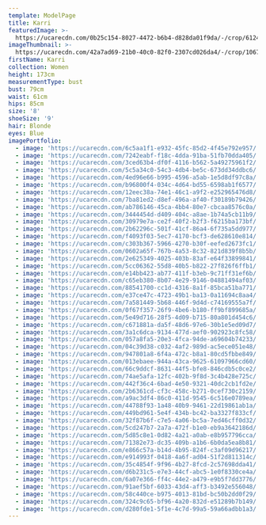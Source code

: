 ```yaml
---
template: ModelPage
title: Karri
featuredImage: >-
  https://ucarecdn.com/0b25c154-8027-4472-b6b4-d828da01f9da/-/crop/6124x2674/0,485/-/preview/
imageThumbnail: >-
  https://ucarecdn.com/42a7ad69-21b0-40c0-82f0-2307cd026da4/-/crop/1067x1590/265,228/-/preview/
firstName: Karri
collection: Women
height: 173cm
measurementType: bust
bust: 79cm
waist: 61cm
hips: 85cm
size: '8'
shoeSize: '9'
hair: Blonde
eyes: Blue
imagePortfolio:
  - image: 'https://ucarecdn.com/6c5aa1f1-e932-45fc-85d2-4f45e792e957/'
  - image: 'https://ucarecdn.com/7242eabf-f18c-4dda-91ba-51fb70dda405/'
  - image: 'https://ucarecdn.com/3ced63b4-df0f-4116-b562-5a49275961f2/'
  - image: 'https://ucarecdn.com/5c5a34c0-54c3-4db4-be5c-673dd34ddbc6/'
  - image: 'https://ucarecdn.com/4ed96e66-b995-4596-a5ab-1e5d8df97c8a/'
  - image: 'https://ucarecdn.com/b96800f4-034c-4d64-bd55-6598ab1f6577/'
  - image: 'https://ucarecdn.com/12eec38a-74e1-46c1-a9f2-e252965476d8/'
  - image: 'https://ucarecdn.com/7ba81ed2-d8ef-496a-af40-f30189b79426/'
  - image: 'https://ucarecdn.com/ab786146-45ca-4bb4-80e7-cbcaa8576c0a/'
  - image: 'https://ucarecdn.com/3444454d-d409-404c-a8ae-1b74a5cb11b9/'
  - image: 'https://ucarecdn.com/30979e7a-ce2f-40f2-b2f3-f6215ba173bf/'
  - image: 'https://ucarecdn.com/2b62296c-501f-41cf-86a4-6f735a5dd977/'
  - image: 'https://ucarecdn.com/f4093f03-5ec7-4170-bcf3-de628610e814/'
  - image: 'https://ucarecdn.com/c303b367-5966-4270-b30f-eefed2673fc1/'
  - image: 'https://ucarecdn.com/0602a65f-767b-4a53-8c32-821d839f8b5b/'
  - image: 'https://ucarecdn.com/2e625349-4025-403b-83af-e64f33899841/'
  - image: 'https://ucarecdn.com/5cc06362-55d8-40b5-b822-27f826f6ffb1/'
  - image: 'https://ucarecdn.com/e14bb423-ab77-411f-b3eb-9c71ff31ef6b/'
  - image: 'https://ucarecdn.com/c65eb380-8b07-4e29-9146-04881494af03/'
  - image: 'https://ucarecdn.com/88541700-cc1d-4316-8a1f-85bca51ba771/'
  - image: 'https://ucarecdn.com/e37ce47c-4723-49b1-ba13-0a11694c8aa4/'
  - image: 'https://ucarecdn.com/7a581449-5b68-446f-9d4d-c74169555a7f/'
  - image: 'https://ucarecdn.com/0f67f357-26f9-4be6-b180-ff9bf899685a/'
  - image: 'https://ucarecdn.com/5e49d716-28f5-4d09-b715-80a801d454c6/'
  - image: 'https://ucarecdn.com/c671881a-da5f-48d6-97e6-30b1e5ed09d7/'
  - image: 'https://ucarecdn.com/3a1c6dca-9134-477d-aef0-902923c8fc58/'
  - image: 'https://ucarecdn.com/057a8fa5-20e3-4fca-94de-a69604b74233/'
  - image: 'https://ucarecdn.com/04c39d38-c032-4af2-989d-ac5ece051e48/'
  - image: 'https://ucarecdn.com/947801a8-6f4a-472c-b8a1-80cd5fbbe849/'
  - image: 'https://ucarecdn.com/013ebaee-944a-43ca-9625-61097966cd60/'
  - image: 'https://ucarecdn.com/66c9ddcf-8631-44f5-bfe8-846cdb5c0ce2/'
  - image: 'https://ucarecdn.com/74ae5afa-12fc-402b-9f8d-3c4b428e725c/'
  - image: 'https://ucarecdn.com/442f36c4-6bad-4e50-9321-40dc2cb1fd2e/'
  - image: 'https://ucarecdn.com/2b6361cd-cf3c-458c-b271-0cef730c2159/'
  - image: 'https://ucarecdn.com/a9ac3df4-86c0-411d-9545-6c516e0789ea/'
  - image: 'https://ucarecdn.com/44788f93-1a48-40b9-9461-22d19861ab1a/'
  - image: 'https://ucarecdn.com/449bd961-5e4f-434b-bc42-ba3327f833cf/'
  - image: 'https://ucarecdn.com/32f87b6f-c7e5-4a06-bc5a-7ed46cff0d32/'
  - image: 'https://ucarecdn.com/5cd247b7-2a7a-472f-b1e0-eb9a3642186d/'
  - image: 'https://ucarecdn.com/5d85c8e1-0d82-4a21-a0ab-e8b957796cca/'
  - image: 'https://ucarecdn.com/71382e73-dc35-409b-a1b6-6b0da5ea8b81/'
  - image: 'https://ucarecdn.com/e866c57a-b14d-4b95-824f-c3af09d96217/'
  - image: 'https://ucarecdn.com/e914993f-0418-4a6f-ad04-51f2d811314c/'
  - image: 'https://ucarecdn.com/35c4854f-9f96-4b27-8fcd-2c57698dda41/'
  - image: 'https://ucarecdn.com/d6b231c5-e7e3-44cf-abc5-1e0f8330ce4a/'
  - image: 'https://ucarecdn.com/6a07e366-ff4c-44e2-a479-e9b5f7dd3776/'
  - image: 'https://ucarecdn.com/91aef5bf-6033-43d4-aff3-b3492e556048/'
  - image: 'https://ucarecdn.com/58c440ce-b975-4013-81bd-bc50b2dd0f29/'
  - image: 'https://ucarecdn.com/324c9c65-bf96-4a20-832d-e51289b7b149/'
  - image: 'https://ucarecdn.com/d280fde1-5f1e-4c7d-99a5-59a66adbb1a3/'
---
```


